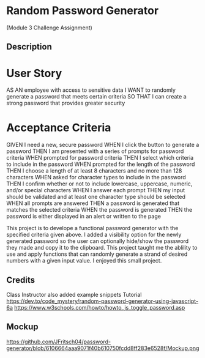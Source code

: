# Random Password Generator
(Module 3 Challenge Assignment)

## Description
# User Story
AS AN employee with access to sensitive data
I WANT to randomly generate a password that meets certain criteria
SO THAT I can create a strong password that provides greater security

# Acceptance Criteria
GIVEN I need a new, secure password
WHEN I click the button to generate a password
THEN I am presented with a series of prompts for password criteria
WHEN prompted for password criteria
THEN I select which criteria to include in the password
WHEN prompted for the length of the password
THEN I choose a length of at least 8 characters and no more than 128 characters
WHEN asked for character types to include in the password
THEN I confirm whether or not to include lowercase, uppercase, numeric, and/or special characters
WHEN I answer each prompt
THEN my input should be validated and at least one character type should be selected
WHEN all prompts are answered
THEN a password is generated that matches the selected criteria
WHEN the password is generated
THEN the password is either displayed in an alert or written to the page

This project is to develope a functional password generator with the specified criteria given above. I added a visibility option for the newly generated password so the user can optionally hide/show the password they made and copy it to the clipboard. This project taught me the ablility to use and apply functions that can randomly generate a strand of desired numbers with a given input value. I enjoyed this small project.

## Credits
Class Instructor also added example snippets
Tutorial
https://dev.to/code_mystery/random-password-generator-using-javascript-6a
https://www.w3schools.com/howto/howto_js_toggle_password.asp

## Mockup
https://github.com/JFritsch04/password-generator/blob/6106664aaa9071f40b610750fcdd8ff283e6528f/Mockup.png

